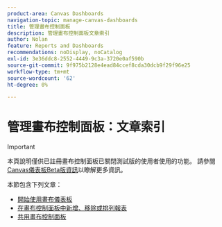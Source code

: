 ```yaml
---
product-area: Canvas Dashboards
navigation-topic: manage-canvas-dashboards
title: 管理畫布控制面板
description: 管理畫布控制面板文章索引
author: Nolan
feature: Reports and Dashboards
recommendations: noDisplay, noCatalog
exl-id: 3e36ddc8-2552-4449-9c3a-3720e0af590b
source-git-commit: 9f975b2128e4ead84ccef8cda30dcb9f29f96e25
workflow-type: tm+mt
source-wordcount: '62'
ht-degree: 0%

---
```


# 管理畫布控制面板：文章索引

>[!IMPORTANT]
>
>本頁說明僅供已註冊畫布控制面板已關閉測試版的使用者使用的功能。 請參閱[Canvas儀表板Beta版資訊](/help/quicksilver/product-announcements/betas/canvas-dashboards-beta/canvas-dashboards-beta-information.md)以瞭解更多資訊。

本節包含下列文章：

* [開始使用畫布儀表板](/help/quicksilver/reports-and-dashboards/canvas-dashboards/manage-canvas-dashboards/get-started-canvas-dashboards.md)
* [在畫布控制面板中新增、移除或排列報表](/help/quicksilver/reports-and-dashboards/canvas-dashboards/manage-canvas-dashboards/add-remove-arrange-reports.md)
* [共用畫布控制面板](/help/quicksilver/reports-and-dashboards/canvas-dashboards/manage-canvas-dashboards/share-canvas-dashboard.md)

